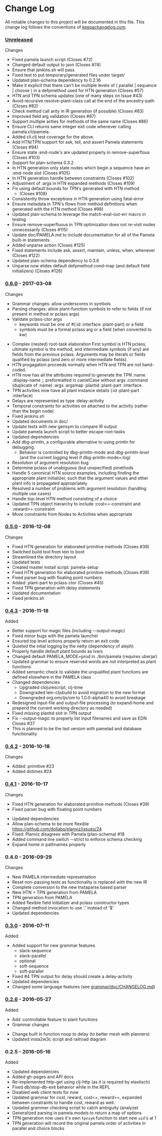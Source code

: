 # Change Log

All notable changes to this project will be documented in this file. This change log follows the conventions of [keepachangelog.com](http://keepachangelog.com/).

### [Unreleased]

Changes
* Fixed pamela launch script (Closes #72)
* Changed default output to json (Closes #74)
* Ensure that jenkins.sh will pass
* Fixed test to put temporary/generated files under target/
* Updated plan-schema dependency to 0.2.16
* Make it explicit that there can't be multiple levels of ( parallel | sequence | choose ) in a
  defpmethod used for HTN generation (Closes #57)
* HTN and TPN schema updates (one of many steps on Issue #43)
* Avoid recursive resolve-plant-class call at the end of the ancestry-path (Closes #82)
* Check method call arity in IR generation (if possible) (Closes #83)
* Improved field arg validation (Closes #87)
* Support multiple arities for methods of the same name (Closes #86)
* Ensure CLI returns same integer exit code whenever calling
  pamela.cli/pamela.
* Added cli.clj test coverage for the above.
* Add HTN/TPN support for ask, tell, and assert Pamela statements (Closes #94)
* Ensure state :end-node's are updated properly in remove-superflous (Closes #103)
* Support for plan-schema 0.3.2
* In HTN generation only state nodes which begin a sequence have
  an :end-node slot (Closes #105)
* In HTN generation handle between constraints (Closes #102)
* Adjustment of :args in HTN expanded methods (Closes #109)
* Fix using default bounds for TPN's generated with HTN method
  * (Closes #108)
* Consistently throw exceptions in HTN generation using fatal-error
* Ensure metadata in TPN's flows from method definitions when generated with the HTN method (Closes #98)
* Updated plan-schema to leverage the match-eval-out-err macro in testing
* Ensure remove-superfluous in TPN optimization does not re-visit nodes
  unnecessarily (Closes #115)
* Update doc/PAMELA.md to include documentation for all of the Pamela built-in statements
* Added unparse action (Closes #125)
* Fixed statements include ask, assert, maintain, unless, when, whenever
  (Closes #122)
* Updated plan-schema dependency to 0.3.6
* Unparse now elides default defpmethod cond-map (and default field
  initializers) (Closes #126)

### [0.6.0] - 2017-03-08

Changes
* Grammar changes: allow underscores in symbols
* Parsing changes: allow plant-function symbols to refer to fields
  (if not present in method or pclass args)
* Validate pclass-ctor args
  - keywords must be one of #{:id :interface :plant-part} or a field
  - symbols must be a formal pclass arg or a field (when converted to kw)
- Complex (nested) root-task elaboration
  First symbol is HTN pclass, ultimate symbol is the method, and
  intermediate symbols (if any) are fields from the previous pclass.
  Arguments may be literals or fields qualified by pclass (and zero
  or more intermediate fields).
- HTN progagation proceeds normally when HTN and TPN are not hand-coded.
- HTN now has all the attributes required to generate the TPN
  :name
  :display-name ;; preformatted in camelCase without args
  :command (duplicate of :name)
  :args
  :argsmap
  :plantid
  :plant-part
  :interface
- TPN activities now have all plant instance details
  (:id :plant-part :interface)
- Delays are represented as type :delay-activity
- Temporal constraints for activities on attached to the activity
  (rather than the begin node).
- Fixed jenkins.sh
- Updated documents in doc/
- Update tests with new gensym to compare IR output
- Update pamela launch script to better escape root-tasks
- Updated dependencies
- Add dbg-println, a configurable alternative to using println for debugging.
   - Behavior is controlled by dbg-println-mode and *dbg-println-level* (and the current logging
     level if dbg-println-mode=:log)
- Resolution of argument resolution bug
- Determine pclass of unabiguous (but unspecified) pmethods
- Handle 5 canonical HTN source examples, including finding the appropriate plant initializer, such
  that the argument values and other plant info is propagated appropriately
- Resolved a number of problems with argument resolution (handling multiple use cases)
- Handle top-level HTN method consisting of a choice
- Updated TPN object hierarchy to include :cost<=-constraint and :reward>=-constraint
- Move constraints from Nodes to Activities when appropriate

### [0.5.0] - 2016-12-08

Changes
* Fixed HTN generation for elaborated primitive methods (Closes #39)
* Switched build tool from lein to boot
* Streamlined the directory layout
* Updated tests
* Created master install script: pamela-setup
* Fixed HTN generation for elaborated primitive methods (Closes #39)
* Fixed parser bug with floating point numbers
* Added :plant-part to pclass-ctor (Closes #45)
* Fixed TPN generation with delay statements
* Updated documentation
* Fixed jenkins.sh

### [0.4.3] - 2016-11-18

Added
- Better support for magic files (including --output-magic)
- Fixed minor bugs with the pamela launcher
- Ensured top level actions properly return an exit code
- Quieted the intial logging by the netty (dependency of aleph)
- Properly handle default plant bounds as lvars
- Changed default PAMELA_MODE=prod in ./bin/pamela (requires uberjar)
- Updated grammar to ensure reserved words are not interpreted
  as plant functions
- Added semantic check to validate the unqualifed plant functions
  are defined elsewhere in the PAMELA class
- Changed dependencies
  * Upgraded clojurescript, clj-time
  * Downgraded lein-cljsbuild to avoid migration to the new format
  * Downgraded org.omcljs/om to 1.0.0-alpha40 to avoid breakage
- Redesigned input-file and output-file processing (to expand-home
  and prepend the current working directory as needed)
- Fixed missing plantid slot in TPN output
- Fix --output-magic to properly list input filenames and save as EDN
  Closes #37
- This is planned to be the last version with pamelad and database
  functionality

### [0.4.2] - 2016-10-18

Changes
- Added :primitive #23
- Added dotimes #24

### [0.4.1] - 2016-10-17

Changes
* Fixed HTN generation for elaborated primitive methods (Closes #39)
* Fixed parser bug with floating point numbers
- Updated dependencies
- Allow plan-schema to be more flexible
  https://github.com/dollabs/planviz/issues/24
- Fixed: Planviz disagrees with Pamela (plan-schema) #18
- Added command line switch --strict to enforce schema checking
- Expand home in pathnames properly

### 0.4.0 - 2016-09-29

Changes
- New PAMELA intermediate representation
- Reset non-passing tests as functionality is replaced with the new IR
- Complete conversion to the new Instaparse based parser
- New HTN + TPN generation from PAMELA
- TPN generation from PAMELA
- Added flexible field initializer and pclass constructor types
- Changed method invocation to use '.' instead of '$'
- Updated dependencies

### [0.3.0] - 2016-07-11

Added
* Added support for new grammar features
  * slack-sequence
  * slack-parallel
  * optional
  * soft-sequence
  * soft-parallel
* Fixed #4 TPN output for delay should create a delay-activity
* Updated dependencies
* Changed some language features (see [grammar/doc/CHANGELOG.md](grammar/doc/CHANGELOG.md))

### [0.2.6] - 2016-05-27

Added
- Add :controllable feature to plant functions
- Grammar changes
 * Change built in function noop to delay (to better mesh with planners)
 * Updated insta2w3c script and railroad diagram

### 0.2.5 - 2016-05-16

Added
* Updated dependencies
* Added gh-pages and API docs
* Re-implemented http-get using clj-http (as it is required by elastisch)
* Fixed db/stop-db-exit behavior while in the REPL
* Disabled web client tests for now
* Updated grammar for cost, reward, cost<=, reward>=, expanded
  between constraints to handle cost, reward as well.
* Updated grammer checking script to catch ambiguity (analyze)
* Generalized parsing in pamela.models to return a map of options
* TPN generation now uses it's own `tpnsym` function to start new
  `uid`'s at 1
* TPN generation will record the original pamela order of activities
  in parallel and choice blocks

[0.2.6]: https://github.com/dollabs/pamela/compare/0.2.5...0.2.6
[0.3.0]: https://github.com/dollabs/pamela/compare/0.2.6...0.3.0
[0.4.1]: https://github.com/dollabs/pamela/compare/0.3.0...0.4.1
[0.4.2]: https://github.com/dollabs/pamela/compare/0.4.1...0.4.2
[0.4.3]: https://github.com/dollabs/pamela/compare/0.4.1...0.4.3
[0.5.0]: https://github.com/dollabs/pamela/compare/0.4.3...0.5.0
[0.6.0]: https://github.com/dollabs/pamela/compare/0.5.0...0.6.0
[Unreleased]: https://github.com/dollabs/pamela/compare/0.6.0...HEAD
